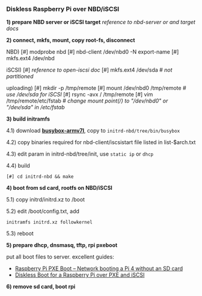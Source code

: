
### Diskless Raspberry Pi over NBD/iSCSI

__1) prepare NBD server or iSCSI target__
    _reference to nbd-server or and target docs_

__2) connect, mkfs, mount, copy root-fs, disconnect__

  NBD)
    [#] modprobe nbd
    [#] nbd-client <server-ip> /dev/nbd0 -N export-name
    [#] mkfs.ext4 /dev/nbd

  iSCSI)
    [#] _reference to open-iscsi doc_
    [#] mkfs.ext4 /dev/sda  # _not partitioned_

  uploading)
    [#] mkdir -p /tmp/remote
    [#] mount /dev/nbd0 /tmp/remote  # _use /dev/sda for iSCSI_
    [#] rsync -avx / /tmp/remote
    [#] vim /tmp/remote/etc/fstab  # _change mount point(/) to "/dev/nbd0" or "/dev/sda" in /etc/fstab_

__3) build initramfs__

  4.1) download [__busybox-armv7l__](https://busybox.net/downloads/binaries/1.31.0-defconfig-multiarch-musl/busybox-armv7l),
       copy to `initrd-nbd/tree/bin/busybox`

  4.2) copy binaries required for nbd-client/iscsistart
       file listed in list-$arch.txt

  4.3) edit param in initrd-nbd/tree/init, use `static ip` or `dhcp`

  4.4) build

    [#] cd initrd-nbd && make

__4) boot from sd card, rootfs on NBD/iSCSI__

  5.1) copy initrd/initrd.xz to /boot

  5.2) edit /boot/config.txt, add

    initramfs initrd.xz followkernel

  5.3) reboot

__5) prepare dhcp, dnsmasq, tftp, rpi pxeboot__

  put all boot files to server.
  excellent guides:
  - [Raspberry Pi PXE Boot – Network booting a Pi 4 without an SD card](https://linuxhit.com/raspberry-pi-pxe-boot-netbooting-a-pi-4-without-an-sd-card/)
  - [Diskless Boot for a Raspberry Pi over PXE and iSCSI](https://tech.xlab.si/blog/pxe-boot-raspberry-pi-iscsi/)

__6) remove sd card, boot rpi__
